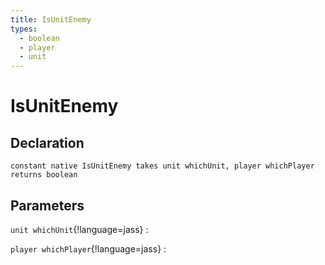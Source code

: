 ```yaml
---
title: IsUnitEnemy
types:
  - boolean
  - player
  - unit
---
```


# IsUnitEnemy

## Declaration

```jass
constant native IsUnitEnemy takes unit whichUnit, player whichPlayer returns boolean
```

## Parameters
`unit whichUnit`{!language=jass}
: 

`player whichPlayer`{!language=jass}
: 
